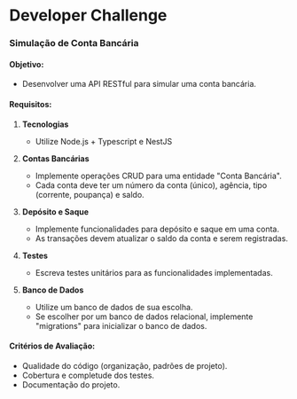 # Developer Challenge

### Simulação de Conta Bancária

#### Objetivo:

- Desenvolver uma API RESTful para simular uma conta bancária.

#### Requisitos:

1. **Tecnologias**
    - Utilize Node.js + Typescript e NestJS

4. **Contas Bancárias**
    - Implemente operações CRUD para uma entidade "Conta Bancária".
    - Cada conta deve ter um número da conta (único), agência, tipo (corrente, poupança) e saldo.

2. **Depósito e Saque**
    - Implemente funcionalidades para depósito e saque em uma conta.
    - As transações devem atualizar o saldo da conta e serem registradas.

3. **Testes**
    - Escreva testes unitários para as funcionalidades implementadas.

4. **Banco de Dados**
    - Utilize um banco de dados de sua escolha.
    - Se escolher por um banco de dados relacional, implemente "migrations" para inicializar o banco de dados.

#### Critérios de Avaliação:

- Qualidade do código (organização, padrões de projeto).
- Cobertura e completude dos testes.
- Documentação do projeto.
